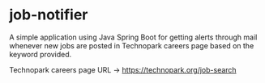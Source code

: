 # job-notifier
A simple application using Java Spring Boot for getting alerts through mail whenever new jobs are posted in Technopark careers page based on the keyword provided.

Technopark careers page URL -> https://technopark.org/job-search
